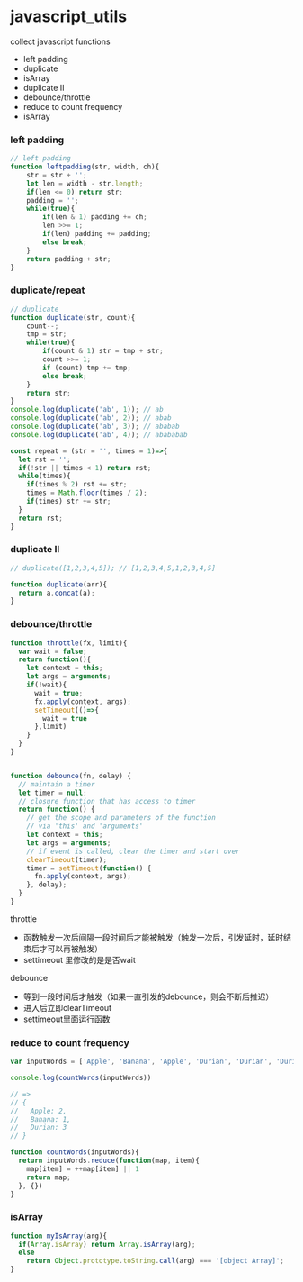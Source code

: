 # javascript_utils
collect javascript functions

- left padding
- duplicate
- isArray
- duplicate II
- debounce/throttle
- reduce to count frequency
- isArray





### left padding

```javascript
// left padding
function leftpadding(str, width, ch){
    str = str + '';
    let len = width - str.length;
    if(len <= 0) return str;
    padding = '';
    while(true){
        if(len & 1) padding += ch;
        len >>= 1;
        if(len) padding += padding;
        else break;
    }
    return padding + str;
}

```



### duplicate/repeat

```javascript
// duplicate
function duplicate(str, count){
    count--;
    tmp = str;
    while(true){
        if(count & 1) str = tmp + str;
        count >>= 1;
        if (count) tmp += tmp;
        else break;
    }
    return str;
}
console.log(duplicate('ab', 1)); // ab
console.log(duplicate('ab', 2)); // abab
console.log(duplicate('ab', 3)); // ababab
console.log(duplicate('ab', 4)); // abababab
```

```javascript
const repeat = (str = '', times = 1)=>{
  let rst = '';
  if(!str || times < 1) return rst;
  while(times){
    if(times % 2) rst += str;
    times = Math.floor(times / 2);
    if(times) str += str;
  }
  return rst;
}
```





### duplicate II

```javascript
// duplicate([1,2,3,4,5]); // [1,2,3,4,5,1,2,3,4,5]

function duplicate(arr){
  return a.concat(a);
}

```



### debounce/throttle

```javascript
function throttle(fx, limit){
  var wait = false;
  return function(){
    let context = this;
    let args = arguments;
    if(!wait){
      wait = true;
      fx.apply(context, args);
      setTimeout(()=>{
        wait = true
      },limit)
    }
  }
}


function debounce(fn, delay) {
  // maintain a timer
  let timer = null;
  // closure function that has access to timer
  return function() {
    // get the scope and parameters of the function 
    // via 'this' and 'arguments'
    let context = this;
    let args = arguments;
    // if event is called, clear the timer and start over
    clearTimeout(timer);
    timer = setTimeout(function() {
      fn.apply(context, args);
    }, delay);
  }
}
```



throttle

- 函数触发一次后间隔一段时间后才能被触发（触发一次后，引发延时，延时结束后才可以再被触发）
- settimeout 里修改的是是否wait

debounce

- 等到一段时间后才触发（如果一直引发的debounce，则会不断后推迟）
- 进入后立即clearTimeout
- settimeout里面运行函数



### reduce to count frequency

```javascript
var inputWords = ['Apple', 'Banana', 'Apple', 'Durian', 'Durian', 'Durian']

console.log(countWords(inputWords))

// =>
// {
//   Apple: 2,
//   Banana: 1,
//   Durian: 3
// }
```

```javascript
function countWords(inputWords){
  return inputWords.reduce(function(map, item){
    map[item] = ++map[item] || 1
    return map;
  }, {})
}
```



### isArray

```javascript
function myIsArray(arg){
  if(Array.isArray) return Array.isArray(arg);
  else
    return Object.prototype.toString.call(arg) === '[object Array]';
}
```



